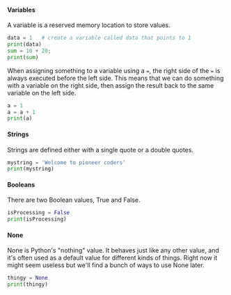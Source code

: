 <h4> Variables </h4>

A variable is a reserved memory location to store values.

```python
data = 1   # create a variable called data that points to 1
print(data)
sum = 10 + 20;
print(sum)
```

When assigning something to a variable using a `=`, the right side of
the `=` is always executed before the left side. This means that we can
do something with a variable on the right side, then assign the result
back to the same variable on the left side.

```python
a = 1
a = a + 1
print(a)
```

<h4>Strings</h4>
Strings are defined either with a single quote or a double quotes.

```python
mystring = 'Welcome to pioneer coders'
print(mystring)
```

<h4> Booleans</h4>

There are two Boolean values, True and False.

```python
isProcessing = False
print(isProcessing)
```

<h4> None </h4>

None is Python's "nothing" value. It behaves just like any other value,
and it's often used as a default value for different kinds of things.
Right now it might seem useless but we'll find a bunch of ways to use
None later.

```python
thingy = None
print(thingy)
```
